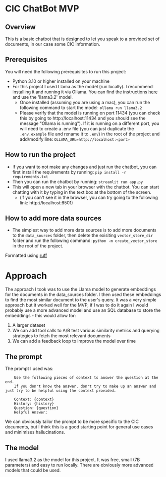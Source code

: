 # CIC ChatBot MVP
## Overview
This is a basic chatbot that is designed to let you speak to a provided set of documents, in our case some CIC information. 

## Prerequisites
You will need the following prerequisites to run this project:
- Python 3.10 or higher installed on your machine
- For this project I used Llama as the model (run locally). I recommend installing it and running it via Ollama. 
You can find the instructions [here](https://ollama.com/) and use the 'llama3.2' model.
  - Once installed (assuming you are using a mac), you can run the following command to start the model:
  ```ollama run llama3.2```
  - Please verify that the model is running on port 11434 (you can check this by going to http://localhost:11434 and you should see the message "Ollama is running").
    If it is running on a different port, you will need to create a .env file (you can just duplicate the `.env.example` file and rename it to `.env`) in the root of the project and add/modify line:
    ```OLLAMA_URL=http://localhost:<port>```

## How to run the project
- If you want to not make any changes and just run the chatbot, you can first install the requirements by running:
  ```pip install -r requirements.txt```
- Then you can run the chatbot by running:
  ```streamlit run app.py```
- This will open a new tab in your browser with the chatbot. You can start chatting with it by typing in the text box at the bottom of the screen.
  - (if you can't see it in the browser, you can try going to the following link: http://localhost:8501)

## How to add more data sources
- The simplest way to add more data sources is to add more documents to the `data_sources` folder, then delete the exisiting `vector_store_dir` folder and run the following command:
    ```python -m create_vector_store``` in the root of the project.


Formatted using [ruff](https://docs.astral.sh/ruff/)


# Approach
The approach I took was to use the Llama model to generate embeddings for the documents in the data_sources folder. I then used these embeddings to find the most similar document to the user's query. It was a very simple approach but it worked well for the MVP, if I was to do it again I would probably use a more advanced model and use an SQL database to store the embeddings - this would allow for:
1. A larger dataset
2. We can add tool calls to A/B test various similarity metrics and querying strategies to fetch the most relevant documents
3. We can add a feedback loop to improve the model over time

## The prompt
The prompt I used was:
```
    Use the following pieces of context to answer the question at the end.
    If you don't know the answer, don't try to make up an answer and just try to be helpful using the context provided.

    Context: {context}
    History: {history}
    Question: {question}
    Helpful Answer:
```

We can obviously tailor the prompt to be more specific to the CIC documents, but I think this is a good starting point for general use cases and minimises hallucinations.

## The model
I used llama3.2 as the model for this project. It was free, small (7B parameters) and easy to run locally. There are obviously more advanced models that could be used.